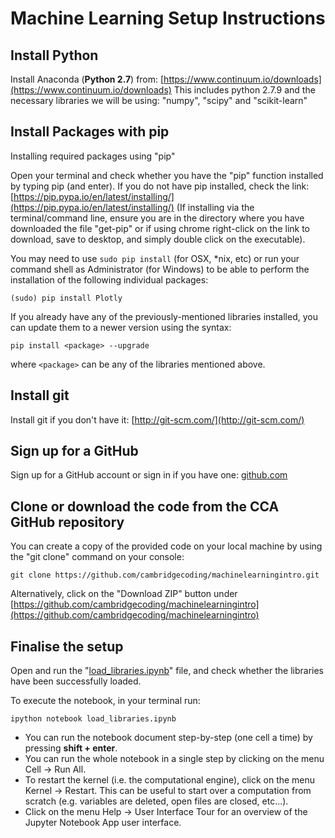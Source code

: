 # Machine Learning Setup Instructions

## Install Python

Install Anaconda (**Python 2.7**) from:  [https://www.continuum.io/downloads](https://www.continuum.io/downloads)
This includes python 2.7.9 and the necessary libraries we will be using: "numpy", "scipy" and "scikit-learn"

## Install Packages with pip

Installing required packages using "pip"

Open your terminal and check whether you have the "pip" function installed by typing pip (and enter).
If you do not have pip installed, check the link: [https://pip.pypa.io/en/latest/installing/](https://pip.pypa.io/en/latest/installing/) (If installing via the terminal/command line, ensure you are in the directory where you have downloaded the file "get-pip" or if using chrome right-click on the link to download, save to desktop, and simply double click on the executable).

You may need to use `sudo pip install` (for OSX, *nix, etc) or run your command shell as Administrator (for Windows) to be able to perform the installation of the following individual packages:

    (sudo) pip install Plotly

If you already have any of the previously-mentioned libraries installed, you can update them to a newer version using the syntax:

    pip install <package> --upgrade

where `<package>` can be any of the libraries mentioned above.


## Install git

Install git if you don't have it: [http://git-scm.com/](http://git-scm.com/)


##  Sign up for a GitHub

Sign up for a GitHub account or sign in if you have one: [github.com](https://github.com)


## Clone or download the code from the CCA GitHub repository

You can create a copy of the provided code on your local machine by using the "git clone" command on your console: 

    git clone https://github.com/cambridgecoding/machinelearningintro.git

Alternatively, click on the "Download ZIP" button under [https://github.com/cambridgecoding/machinelearningintro](https://github.com/cambridgecoding/machinelearningintro)


## Finalise the setup

Open and run the "[load_libraries.ipynb](https://github.com/cambridgecoding/machinelearningintro/blob/master/load_libraries.ipynb)" file, and check whether the libraries have been successfully loaded.

To execute the notebook, in your terminal run:

    ipython notebook load_libraries.ipynb

* You can run the notebook document step-by-step (one cell a time) by pressing **shift + enter**.
* You can run the whole notebook in a single step by clicking on the menu Cell -> Run All.
* To restart the kernel (i.e. the computational engine), click on the menu Kernel -> Restart. This can be useful to start over a computation from scratch (e.g. variables are deleted, open files are closed, etc...).
* Click on the menu Help -> User Interface Tour for an overview of the Jupyter Notebook App user interface.

